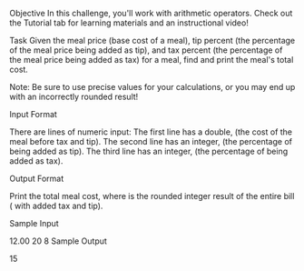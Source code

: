 Objective
In this challenge, you'll work with arithmetic operators. Check out the Tutorial tab for learning materials and an instructional video!

Task
Given the meal price (base cost of a meal), tip percent (the percentage of the meal price being added as tip), and tax percent (the percentage of the meal price being added as tax) for a meal, find and print the meal's total cost.

Note: Be sure to use precise values for your calculations, or you may end up with an incorrectly rounded result!

Input Format

There are lines of numeric input:
The first line has a double, (the cost of the meal before tax and tip).
The second line has an integer, (the percentage of being added as tip).
The third line has an integer, (the percentage of being added as tax).

Output Format

Print the total meal cost, where is the rounded integer result of the entire bill ( with added tax and tip).

Sample Input

12.00
20
8
Sample Output

15
